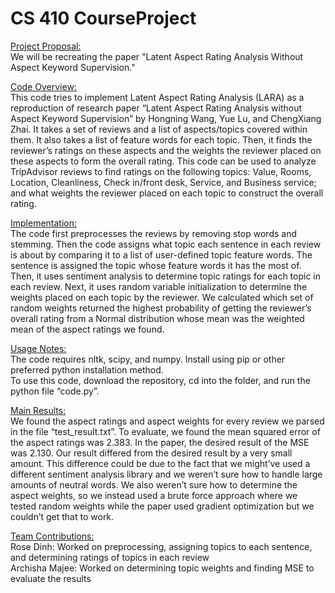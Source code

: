 # CS 410 CourseProject

<ins>Project Proposal:</ins>     
We will be recreating the paper "Latent Aspect Rating Analysis Without Aspect Keyword Supervision."     

<ins>Code Overview:</ins>   
This code tries to implement Latent Aspect Rating Analysis (LARA) as a reproduction of research paper “Latent Aspect Rating Analysis without Aspect Keyword Supervision” by Hongning Wang, Yue Lu, and ChengXiang Zhai. It takes a set of reviews and a list of aspects/topics covered within them. It also takes a list of feature words for each topic. Then, it finds the reviewer’s ratings on these aspects and the weights the reviewer placed on these aspects to form the overall rating. This code can be used to analyze TripAdvisor reviews to find ratings on the following topics: Value, Rooms, Location, Cleanliness, Check in/front desk, Service, and Business service; and what weights the reviewer placed on each topic to construct the overall rating.      
      
<ins>Implementation:</ins>      
The code first preprocesses the reviews by removing stop words and stemming. Then the code assigns what topic each sentence in each review is about by comparing it to a list of user-defined topic feature words. The sentence is assigned the topic whose feature words it has the most of. Then, it uses sentiment analysis to determine topic ratings for each topic in each review. Next, it uses random variable initialization to determine the weights placed on each topic by the reviewer. We calculated which set of random weights returned the highest probability of getting the reviewer’s overall rating from a Normal distribution whose mean was the weighted mean of the aspect ratings we found.      
    
<ins>Usage Notes:</ins>    
The code requires nltk, scipy, and numpy. Install using pip or other preferred python installation method.     
To use this code, download the repository, cd into the folder, and run the python file “code.py”.     
      
<ins>Main Results:</ins>     
We found the aspect ratings and aspect weights for every review we parsed in the file “test_result.txt”. To evaluate, we found the mean squared error of the aspect ratings was 2.383. In the paper, the desired result of the MSE was 2.130. Our result differed from the desired result by a very small amount. This difference could be due to the fact that we might’ve used a different sentiment analysis library and we weren’t sure how to handle large amounts of neutral words. We also weren’t sure how to determine the aspect weights, so we instead used a brute force approach where we tested random weights while the paper used gradient optimization but we couldn’t get that to work.      
    
<ins>Team Contributions:</ins>    
Rose Dinh: Worked on preprocessing, assigning topics to each sentence, and determining ratings of topics in each review     
Archisha Majee: Worked on determining topic weights and finding MSE to evaluate the results     


